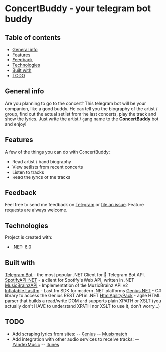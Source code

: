 # ConcertBuddy - your telegram bot buddy

## Table of contents
- [General info](#general-info)
- [Features](#features)
- [Feedback](#feedback)
- [Technologies](#technologies)
- [Built with](#built-with)
- [TODO](#to-do)

## General info
Are you planning to go to the concert? 
This telegram bot will be your companion, like a good buddy.
He can tell you the biography of the artist / group, find out the actual setlist from the last concerts, play the track and show the lyrics.
Just write the artist / gang name to the **[ConcertBuddy](https://t.me/concert_buddy_bot)** bot and enjoy!

## Features

A few of the things you can do with ConcertBuddy:
* Read artist / band biography
* View setlists from recent concerts
* Listen to tracks
* Read the lyrics of the tracks

## Feedback

Feel free to send me feedback on [Telegram](https://t.me/skuill) or [file an issue](https://github.com/skuill/ConcertBuddy/issues/new). Feature requests are always welcome.

## Technologies
Project is created with:
* .NET: 6.0

## Built with
[Telegram.Bot](https://github.com/TelegramBots/telegram.bot) -  the most popular .NET Client for 🤖 Telegram Bot API.
[SpotifyAPI-NET](https://github.com/JohnnyCrazy/SpotifyAPI-NET) - a client for Spotify's Web API, written in .NET
[MusicBrainzAPI](https://github.com/avatar29A/MusicBrainz) - Implementation of the MuzicBrainz API v2
[Inflatable.Lastfm](https://github.com/inflatablefriends/lastfm) - Last.fm SDK for modern .NET platforms
[Genius.NET](https://github.com/prajjwaldimri/Genius.NET) - C# library to access the Genius REST API in .NET
[HtmlAgilityPack](https://html-agility-pack.net/) - agile HTML parser that builds a read/write DOM and supports plain XPATH or XSLT (you actually don't HAVE to understand XPATH nor XSLT to use it, don't worry...)


## TODO
- Add scraping lyrics from sites:
-- [Genius](https://www.genius.com)
-- [Musixmatch](https://www.musixmatch.com/)
- Add integration with other audio services to receive tracks:
-- [YandexMusic](https://music.yandex.ru/home)
-- [itunes](https://www.apple.com/ru/itunes/)
